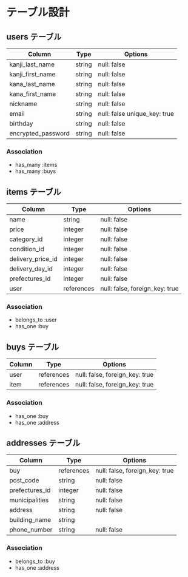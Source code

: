# テーブル設計


## users テーブル

| Column             | Type   | Options                      |
| ------------------ | ------ | ---------------------------- |
| kanji_last_name    | string | null: false                  |
| kanji_first_name   | string | null: false                  |
| kana_last_name     | string | null: false                  |
| kana_first_name    | string | null: false                  |
| nickname           | string | null: false                  |
| email              | string | null: false unique_key: true |
| birthday           | string | null: false                  | 
| encrypted_password | string | null: false                  |

### Association 

 * has_many :items
 * has_many :buys


## items テーブル

| Column            | Type    | Options                        |
| ----------------- | ------- | ------------------------------ |
| name              | string  | null: false                    |
| price             | integer | null: false                    |
| category_id       | integer | null: false                    |
| condition_id      | integer | null: false                    | 
| delivery_price_id | integer | null: false                    |
| delivery_day_id   | integer | null: false                    |
| prefectures_id    | integer | null: false                    |
| user             |references| null: false, foreign_key: true |

### Association

 * belongs_to :user
 * has_one :buy


## buys テーブル

| Column        | Type       | Options                        |
| ------------- | ---------- | ------------------------------ |
| user          | references | null: false, foreign_key: true |
| item          | references | null: false, foreign_key: true |

### Association

  * has_one :buy
  * has_one :address


## addresses テーブル

| Column        | Type       | Options                        |
| ------------- | ---------- | ------------------------------ |
| buy           | references | null: false, foreign_key: true |
| post_code     | string     | null: false                    |
| prefectures_id| integer    | null: false                    |
| municipalities| string     | null: false                    |
| address       | string     | null: false                    |
| building_name | string     |                                |
| phone_number  | string     | null: false                    |

### Association

  * belongs_to :buy
  * has_one :address
